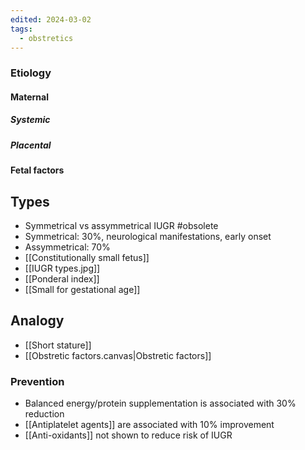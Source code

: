 ```yaml
---
edited: 2024-03-02
tags:
  - obstretics
---
```


### Etiology
#### Maternal
##### Systemic
##### Placental

#### Fetal factors

## Types
- Symmetrical vs assymmetrical IUGR #obsolete  
- Symmetrical: 30%, neurological manifestations, early onset
- Assymmetrical: 70%
- [[Constitutionally small fetus]] 
- [[IUGR types.jpg]] 
- [[Ponderal index]] 
- [[Small for gestational age]] 

## Analogy
- [[Short stature]] 
- [[Obstretic factors.canvas|Obstretic factors]] 
### Prevention
- Balanced energy/protein supplementation is associated with 30% reduction
- [[Antiplatelet agents]] are associated with 10% improvement
- [[Anti-oxidants]] not shown to reduce risk of IUGR